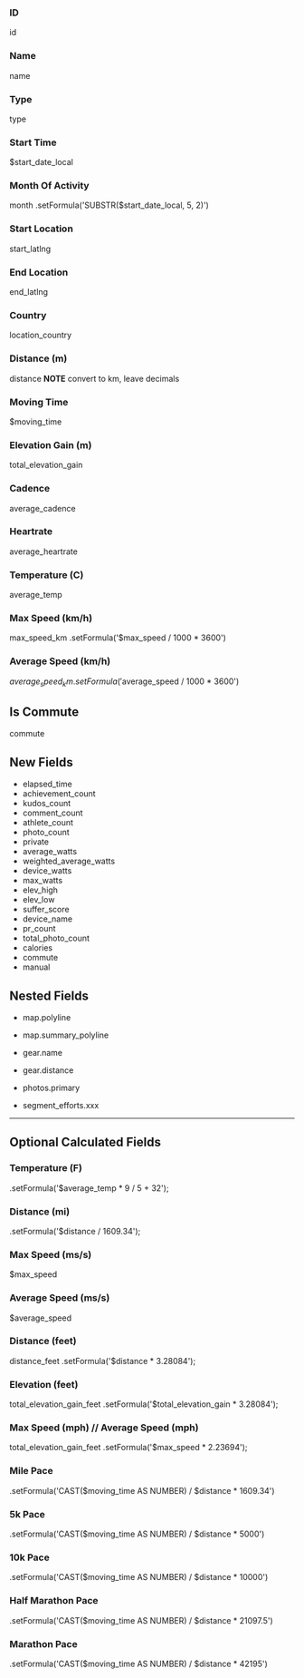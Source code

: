 
### ID
id

### Name
name

### Type
type

### Start Time
$start_date_local

### Month Of Activity
month
.setFormula('SUBSTR($start_date_local, 5, 2)')

### Start Location
start_latlng

### End Location
end_latlng

### Country
location_country

### Distance (m)
distance
**NOTE** convert to km, leave decimals

### Moving Time
$moving_time

### Elevation Gain (m)
total_elevation_gain

### Cadence
average_cadence

### Heartrate
average_heartrate

### Temperature (C)
average_temp

### Max Speed (km/h)
max_speed_km
.setFormula('$max_speed / 1000 * 3600')

### Average Speed (km/h)
$average_speed_km
.setFormula('$average_speed / 1000 * 3600')

## Is Commute
commute

## New Fields
* elapsed_time
* achievement_count
* kudos_count
* comment_count
* athlete_count
* photo_count
* private
* average_watts
* weighted_average_watts
* device_watts
* max_watts
* elev_high
* elev_low
* suffer_score
* device_name
* pr_count
* total_photo_count
* calories
* commute
* manual


## Nested Fields
* map.polyline
* map.summary_polyline
* gear.name
* gear.distance
* photos.primary

* segment_efforts.xxx

*****




## Optional Calculated Fields

### Temperature (F)
.setFormula('$average_temp * 9 / 5 + 32');

### Distance (mi)
.setFormula('$distance / 1609.34');

### Max Speed (ms/s)
$max_speed

### Average Speed (ms/s)
$average_speed

### Distance (feet)
distance_feet
.setFormula('$distance * 3.28084');

### Elevation (feet)
total_elevation_gain_feet
.setFormula('$total_elevation_gain * 3.28084');

### Max Speed (mph) // Average Speed (mph)
total_elevation_gain_feet
.setFormula('$max_speed * 2.23694');

### Mile Pace
.setFormula('CAST($moving_time AS NUMBER) / $distance * 1609.34')

### 5k Pace
.setFormula('CAST($moving_time AS NUMBER) / $distance * 5000')

### 10k Pace
.setFormula('CAST($moving_time AS NUMBER) / $distance * 10000')

### Half Marathon Pace
.setFormula('CAST($moving_time AS NUMBER) / $distance * 21097.5')

### Marathon Pace
.setFormula('CAST($moving_time AS NUMBER) / $distance * 42195')